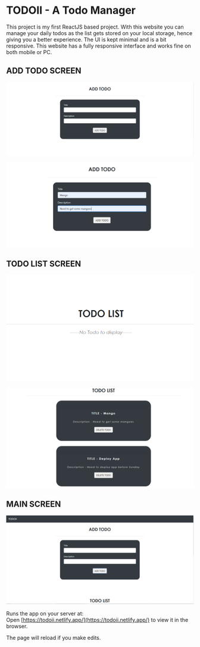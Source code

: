 # TODOII - A Todo Manager

This project is my first ReactJS based project. With this website you can manage your daily todos as the list gets stored on your local storage, hence giving you a better experience. The UI is kept minimal and is a bit responsive. This website has a fully responsive interface and works fine on both mobile or PC.


## ADD TODO SCREEN
![Add Todo-1](/images/add.PNG)

![Add Todo-2](/images/add2.PNG)


## TODO LIST SCREEN 
![Todo-List-1](/images/list1.PNG)

![Todo-List-2](/images/list2.PNG)


## MAIN SCREEN 
![Todo](/images/final.PNG)


Runs the app on your server at: <br>
Open [https://todoii.netlify.app/](https://todoii.netlify.app/) to view it in the browser.

The page will reload if you make edits. 


